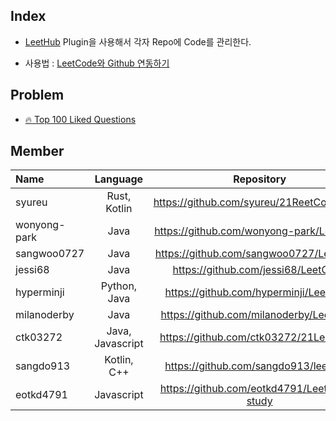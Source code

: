 ## Index

* [LeetHub](https://github.com/QasimWani/LeetHub) Plugin을 사용해서 각자 Repo에 Code를 관리한다.

* 사용법 : [LeetCode와 Github 연동하기](https://blog.naver.com/adamdoha/222339579487)


## Problem

* [🔥 Top 100 Liked Questions](https://leetcode.com/problemset/all/?listId=79h8rn6)


## Member

| Name | Language | Repository |
|:---|:---:|:---:|
|syureu | Rust, Kotlin | https://github.com/syureu/21ReetCodeStudy |
| wonyong-park| Java |https://github.com/wonyong-park/LeetCode  | 
| sangwoo0727 | Java | https://github.com/sangwoo0727/LeetCode |
| jessi68 | Java | https://github.com/jessi68/LeetCode |
| hyperminji | Python, Java | https://github.com/hyperminji/LeetCode |
| milanoderby | Java | https://github.com/milanoderby/LeetCode |
| ctk03272 | Java, Javascript | https://github.com/ctk03272/21LeetCode |
| sangdo913 | Kotlin, C++ | https://github.com/sangdo913/leetcode |
| eotkd4791 | Javascript | https://github.com/eotkd4791/LeetCode-study |

